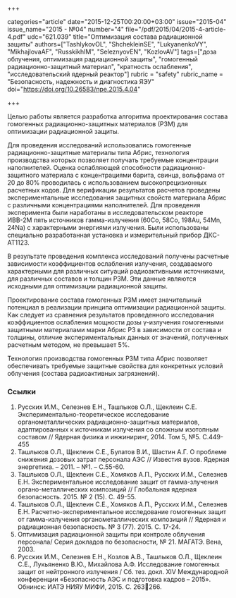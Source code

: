 +++

categories="article"
date="2015-12-25T00:20:00+03:00"
issue="2015-04"
issue_name="2015 - №04"
number="4"
file="/pdf/2015/04/2015-4-article-4.pdf"
udc="621.039"
title="Оптимизация состава радиационной защиты"
authors=["TashlykovOL", "ShchekleinSE", "LukyanenkoVY", "MikhajlovaAF", "RusskikhIM", "SeleznyovEN", "KozlovAV"]
tags=["доза облучения, оптимизация радиационной защиты", "гомогенный радиационно-защитный материал", "кратность ослабления", "исследовательский ядерный реактор"]
rubric = "safety"
rubric_name = "Безопасность, надежность и диагностика ЯЭУ"
doi="https://doi.org/10.26583/npe.2015.4.04"

+++

Целью работы является разработка алгоритма проектирования состава гомогенных радиационно-защитных материалов (РЗМ) для оптимизации радиационной защиты.

Для проведения исследований использовались гомогенные радиационно-защитные материалы типа Абрис, технология производства которых позволяет получать требуемые концентрации наполнителей. Оценка ослабляющей способности радиационно-защитного материала с концентрациями барита, свинца, вольфрама от 20 до 80% проводилась с использованием высокопрецизионных расчетных кодов. Для верификации результатов расчетов проведены экспериментальные исследования защитных свойств материала Абрис с различными концентрациями наполнителей. Для проведения эксперимента были наработаны в исследовательском реакторе ИВВ-2М пять источников гамма-излучения (60Co, 58Co, 198Au, 54Mn, 24Na) с характерными энергиями излучения. Были использованы специально разработанная установка и измерительный прибор ДКС-АТ1123.

В результате проведения комплекса исследований получены расчетные зависимости коэффициентов ослабления излучения, создаваемого характерными для различных ситуаций радиоактивными источниками, для различных составов и толщин РЗМ. Эти данные являются исходными для оптимизации радиационной защиты.

Проектирование состава гомогенных РЗМ имеет значительный потенциал в реализации принципа оптимизации радиационной защиты. Как следует из сравнения результатов проведенного исследования коэффициентов ослабления мощности дозы γ-излучения гомогенными защитными материалами марки Абрис РЗ в зависимости от состава и толщины, отличие экспериментальных данных от значений, полученных расчетным методом, не превышает 5%.

Технология производства гомогенных РЗМ типа Абрис позволяет обеспечивать требуемые защитные свойства для конкретных условий облучения (состава радиоактивных загрязнений).


### Ссылки

1. Русских И.М., Селезнев Е.Н., Ташлыков О.Л., Щеклеин С.Е. Экспериментально-теоретическое исследование органометаллических радиационно-защитных материалов, адаптированных к источникам излучения со сложным изотопным составом // Ядерная физика и инжиниринг, 2014. Том 5, №5. С.449-455
2. Ташлыков О.Л., Щеклеин С.Е., Булатов В.И., Шастин А.Г. О проблеме снижения дозовых затрат персонала АЭС // Известия вузов. Ядерная энергетика. – 2011. – №1. – С.55-60.
3. Ташлыков О.Л., Щеклеин С.Е., Хомяков А.П., Русских И.М., Селезнев Е.Н. Экспериментальное исследование защит от гамма-злучения органо-металлических композиций // Глобальная ядерная безопасность. 2015. № 2 (15). С. 49-55.
4. Ташлыков О.Л., Щеклеин С.Е., Хомяков А.П., Русских И.М., Селезнев Е.Н. Расчетно-экспериментальное исследование гомогенных защит от гамма-излучения органометаллических композиций // Ядерная и радиационная безопасность. № 3 (77). 2015. С. 17-24.
5. Оптимизация радиационной защиты при контроле облучения персонала/ Серия докладов по безопасности, № 21. МАГАТЭ. Вена, 2003.
6. Русских И.М., Селезнев Е.Н., Козлов А.В., Ташлыков О.Л., Щеклеин С.Е., Лукьяненко В.Ю., Михайлова А.Ф. Исследование гомогенных защит от нейтронного излучения / Сб. тез. докл. XIV Международной конференции «Безопасность АЭС и подготовка кадров – 2015». Обнинск: ИАТЭ НИЯУ МИФИ, 2015. С. 263266.